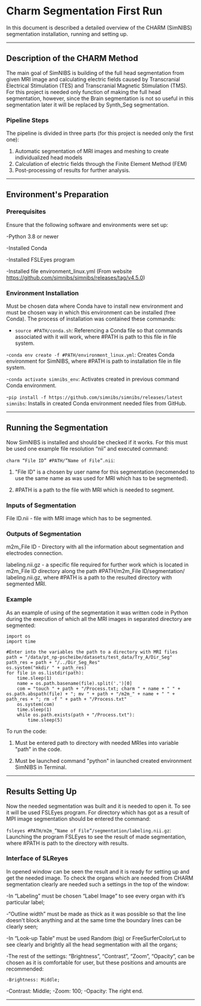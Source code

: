 # Charm Segmentation First Run

In this document is described a detailed overview of the CHARM (SimNIBS) segmentation installation, running and setting up.

---

## Description of the CHARM Method

The main goal of SimNIBS is building of the full head segmentation from given MRI image and  calculating electric fields caused by Transcranial Electrical Stimulation (TES) and Transcranial Magnetic Stimulation (TMS). For this project is needed only function of making the full head segmentation, however, since the Brain segmentation is not so useful in this segmentation later it will be replaced by Synth_Seg segmentation.

### Pipeline Steps

The pipeline is divided in three parts (for this project is needed only the first one):

1. Automatic segmentation of MRI images and meshing to create individualized head models
2. Calculation of electric fields through the Finite Element Method (FEM)
3. Post-processing of results for further analysis.

---

## Environment's Preparation

### Prerequisites

Ensure that the following software and environments were set up:

-Python 3.8 or newer

-Installed Conda

-Installed FSLEyes program

-Installed file environment_linux.yml (From website https://github.com/simnibs/simnibs/releases/tag/v4.5.0)

### Environment Installation

Must be chosen data where Conda have to install new environment and must be chosen way in which this environment can be installed (free Conda). The process of installation was contained these commands: 

- `source #PATH/conda.sh`: Referencing a Conda file so that commands associated with it will work, where #PATH is path to this file in file system.

-`conda env create -f #PATH/environment_linux.yml`: Creates Conda environment for SimNIBS, where #PATH is path to installation file in file system.

-`conda activate simnibs_env`: Activates created in previous command Conda environment.

-`pip install -f https://github.com/simnibs/simnibs/releases/latest simnibs`: Installs in created Conda environment needed files from GitHub.

---

## Running the Segmentation

Now SimNIBS is installed and should be checked if it works. For this must be used one example file resolution “nii” and executed command: 

`charm “File ID” #PATH/”Name of File”.nii`: 

1. "File ID" is a chosen by user name for this segmentation (recomended to use the same name as was used for MRI which has to be segmented).

2. #PATH is a path to the file with MRI which is needed to segment.

### Inputs of Segmentation

File ID.nii - file with MRI image which has to be segmented.

### Outputs of Segmentation

m2m_File ID - Directory with all the information about segmentation and electrodes connection. 

labeling.nii.gz - a specific file required for further work which is located in m2m_File ID directory along the path #PATH/m2m_File ID/segmentation/ labeling.nii.gz, where #PATH is a path to the resulted directory with segmented MRI.

### Example

As an example of using of the segmentation it was written code in Python during the execution of which all the MRI images in separated directory are segmented:

```shell
import os
import time

#Enter into the variables the path to a directory with MRI files
path = "/data/pt_np-pscheibe/datasets/test_data/Try_A/Dir_Seg"
path_res = path + "/../Dir_Seg_Res"
os.system("mkdir " + path_res)
for file in os.listdir(path):
    time.sleep(1)
    name = os.path.basename(file).split('.')[0]
    com = "touch " + path + "/Process.txt; charm " + name + " " + os.path.abspath(file) + "; mv " + path + "/m2m_" + name + " " + path_res + "; rm -f " + path + "/Process.txt"
    os.system(com)
    time.sleep(1)
    while os.path.exists(path + "/Process.txt"):
        time.sleep(5)
```

To run the code:

1. Must be entered path to directory with needed MRIes into variable "path" in the code.

2. Must be launched command "python" in launched created environment SimNIBS in Terminal.

---

## Results Setting Up

Now the needed segmentation was built and it is needed to open it. To see it will be used FSLEyes program. For directory which has got as a result of MPI image segmentation should be entered the command:

`fsleyes #PATH/m2m_”Name of File”/segmentation/labeling.nii.gz`: Launching the program FSLEyes to see the result of made segmentation, where #PATH is path to the directory with results.

### Interface of SLReyes

In opened window can be seen the result and it is ready for setting up and get the needed image. To check the organs which are needed from CHARM segmentation clearly are needed such a settings in the top of the window: 

-In “Labeling” must be chosen “Label Image” to see every organ with it’s particular label; 

-“Outline width” must be made as thick as it was possible so that the line doesn't block anything and at the same time the boundary lines can be clearly seen; 

-In “Look-up Table” must be used Random (big) or FreeSurferColorLut to see clearly and brightly all the head segmentation with all the organs;

-The rest of the settings: “Brightness”, “Contrast”, “Zoom”, “Opacity”, can be chosen as it is comfortable for user, but these positions and amounts are recommended: 

	-Brightness: Middle;
-Contrast: Middle;
-Zoom: 100;
-Opacity: The right end.

---

